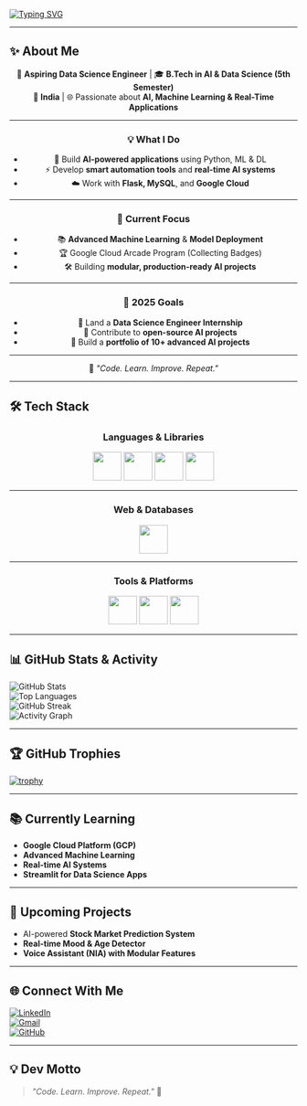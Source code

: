 <!-- Animated Typing -->
[![Typing SVG](https://readme-typing-svg.herokuapp.com?font=Fira+Code&size=25&pause=1000&color=00F7D7&center=true&vCenter=true&width=900&lines=Hi%2C+I'm+Hardik+Jain!;Aspiring+Data+Science+Engineer;Python+%7C+Machine+Learning+%7C+Deep+Learning;Always+Learning+New+Things)](https://git.io/typing-svg)

---
## ✨ About Me  
<div align="center">

🎯 **Aspiring Data Science Engineer** | 🎓 **B.Tech in AI & Data Science (5th Semester)**  
📍 **India** | 🌐 Passionate about **AI, Machine Learning & Real-Time Applications**  

---

### 💡 What I Do  
- 🧠 Build **AI-powered applications** using Python, ML & DL  
- ⚡ Develop **smart automation tools** and **real-time AI systems**  
- ☁️ Work with **Flask, MySQL**, and **Google Cloud**  

---

### 🚀 Current Focus  
- 📚 **Advanced Machine Learning** & **Model Deployment**  
- 🏆 Google Cloud Arcade Program (Collecting Badges)  
- 🛠️ Building **modular, production-ready AI projects**  

---

### 🎯 2025 Goals  
- 💼 Land a **Data Science Engineer Internship**  
- 🤝 Contribute to **open-source AI projects**  
- 📂 Build a **portfolio of 10+ advanced AI projects**  

---

💬 *"Code. Learn. Improve. Repeat."*  

</div>

---

## 🛠 Tech Stack  

<div align="center">

### **Languages & Libraries**  
<img src="https://cdn.jsdelivr.net/gh/devicons/devicon/icons/python/python-original.svg" width="50" height="50" style="animation: spin 5s linear infinite;"/>  
<img src="https://cdn.jsdelivr.net/gh/devicons/devicon/icons/numpy/numpy-original.svg" width="50" height="50" style="animation: pulse 2s infinite;"/>  
<img src="https://cdn.jsdelivr.net/gh/devicons/devicon/icons/pandas/pandas-original.svg" width="50" height="50" style="animation: pulse 2s infinite;"/>  
<img src="https://cdn.jsdelivr.net/gh/devicons/devicon/icons/tensorflow/tensorflow-original.svg" width="50" height="50" style="animation: spin 5s linear infinite;"/>  


---

### **Web & Databases**  
<img src="https://cdn.jsdelivr.net/gh/devicons/devicon/icons/mysql/mysql-original.svg" width="50" height="50"/>  

---

### **Tools & Platforms**  
<img src="https://cdn.jsdelivr.net/gh/devicons/devicon/icons/git/git-original.svg" width="50" height="50"/>  
<img src="https://cdn.jsdelivr.net/gh/devicons/devicon/icons/github/github-original.svg" width="50" height="50"/>  
<img src="https://cdn.jsdelivr.net/gh/devicons/devicon/icons/googlecloud/googlecloud-original.svg" width="50" height="50"/>  

</div>

---

## 📊 GitHub Stats & Activity
![GitHub Stats](https://github-readme-stats.vercel.app/api?username=Hardik-8&show_icons=true&theme=tokyonight)  
![Top Languages](https://github-readme-stats.vercel.app/api/top-langs/?username=Hardik-8&layout=compact&theme=tokyonight)  
![GitHub Streak](https://streak-stats.demolab.com?user=Hardik-8&theme=tokyonight)  
![Activity Graph](https://github-readme-activity-graph.vercel.app/graph?username=Hardik-8&theme=tokyo-night)

---

## 🏆 GitHub Trophies
[![trophy](https://github-profile-trophy.vercel.app/?username=Hardik-8&theme=onedark&no-frame=true&margin-w=15)](https://github.com/ryo-ma/github-profile-trophy)


---

## 📚 Currently Learning
- **Google Cloud Platform (GCP)**
- **Advanced Machine Learning**
- **Real-time AI Systems**
- **Streamlit for Data Science Apps**

---

## 🚀 Upcoming Projects
- AI-powered **Stock Market Prediction System**  
- **Real-time Mood & Age Detector**  
- **Voice Assistant (NIA) with Modular Features**  

---

## 🌐 Connect With Me
[![LinkedIn](https://img.shields.io/badge/LinkedIn-Hardik_Jain-0077B5?style=for-the-badge&logo=linkedin&logoColor=white)](https://www.linkedin.com/in/hardik-jain819492/)  
[![Gmail](https://img.shields.io/badge/Email-jainhardik819492%40gmail.com-D14836?style=for-the-badge&logo=gmail&logoColor=white)](mailto:jainhardik819492@gmail.com)  
[![GitHub](https://img.shields.io/badge/GitHub-Hardik_8-181717?style=for-the-badge&logo=github&logoColor=white)](https://github.com/Hardik-8)

---

## 💡 Dev Motto
> *"Code. Learn. Improve. Repeat."* 🚀

